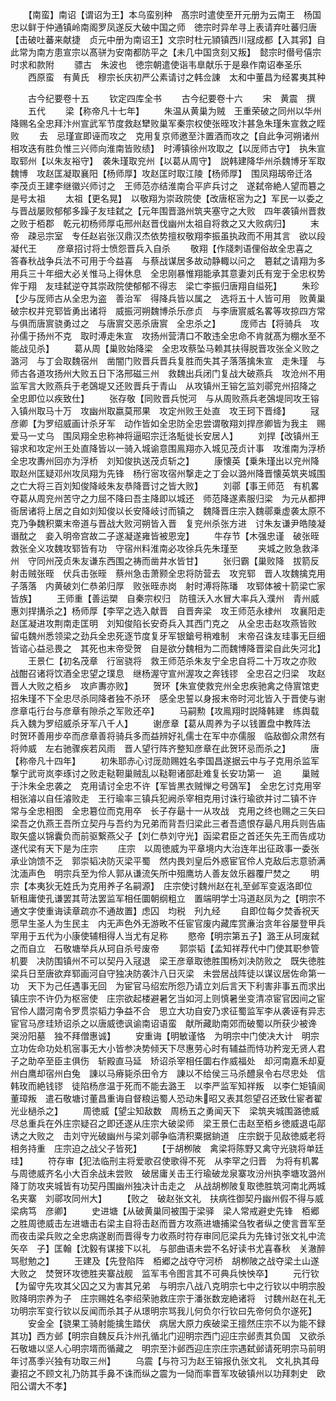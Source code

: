 <!-- { "loadSidebar": true } -->
　　【南蛮】南诏【谓诏为王】本乌蛮别种　髙宗时遣使至开元册为云南王　杨国忠以鲜于仲通镇岭南阁罗凤遂反大破中国之师　徳宗时异牟寻上表请弃吐蕃归唐【击破吐蕃来献捷　贞元中册为南诏王】文宗时杜元頴镇西川冦成都【入其郛】自此常为南方患宣宗以髙骈为安南都防平之【未几中国贪刻又叛】　懿宗时僣号僖宗时求和款附
　　骠古　朱波也　徳宗朝遣使诣韦臯献乐于是皋作南诏奉圣乐
　　西原蛮　有黄氏　穆宗长庆初严公素请讨之韩佥諌　太和中董昌为经畧夷其种








　　古今纪要卷十五
　　钦定四库全书
　　古今纪要卷十六
　　宋　黄震　撰
　　五代
　　梁【称帝凡十七年】
　　朱温从黄巢为贼　王重荣破之同州以华州降赐名全忠拜汴州宣武军节度救赵犫败巢军秦宗权使张晊攻汴甚急朱瑾朱宣救之眰败
　　去　忌瑾宣即诬而攻之　克用复京师邀至汴置酒而攻之【自此争河朔诸州相攻迭有胜负惟三兴师向淮南皆败绩】　时溥镇徐州攻取之【以厐师古守】　执朱宣取郓州【以朱友裕守】　袭朱瑾取兖州【以葛从周守】　説韩建降华州杀魏博牙军取魏博　攻赵匡凝取襄阳【杨师厚】攻赵匡时取江陵【杨师厚】　围凤翔刼帝迁洛　李茂贞王建李继徽兴师讨之　王师范亦结淮南合平庐兵讨之　遂弑帝絶人望而簒之是号太祖
　　太祖【更名晃】　以敬翔为崇政院使【改唐枢宻为之】军民一以委之与晋战屡败郁郁多躁子友珪弑之【元年围晋潞州筑夹塞守之大败　四年袭镇州晋救之败于栢郡　乾元初杨师厚屯邢州赵晋伐幽州太祖自将救之又大败病归】
　　末帝　疎忌宗室　专任赵岩张汉鼎汉杰依势擅权敬翔李振虽执政而不用其言　欲以段凝代王
　　彦章招讨将士愤怨晋兵入自杀
　　敬翔【作牋刺语俚俗故全忠喜之　答春秋战争兵法不可用于今益喜　与蔡战谋居多故动静輙以问之　簒弑之请翔为多　用兵三十年细大必关惟马上得休息　全忠刚暴惟翔能承其意妻刘氏有宠于全忠权势侔于翔　友珪弑逆夺其崇政院使郁郁不得志　梁亡李振归唐翔自缢死】
　　朱珍【少与厐师古从全忠为盗　善治军　得降兵皆以属之　选将五十人皆可用　败黄巢破宗权并兖郓皆勇出诸将　威振河朔魏博杀乐彦贞　与李唐賔威名畧等攻掠四方常与俱而唐賔骁勇过之　与唐賔交恶杀唐賔　全忠杀之】
　　庞师古【将骑兵　攻孙儒于扬州不克　取时溥走朱宣　攻扬州营清口不敢违全忠命不肯就髙为棚水至不能战见杀】
　　葛从周【巢败始降梁　全忠攻蔡坠马赖其扶得脱晋攻张全义败之潞河　与丁会取魏宿州　凿闇门败晋兵晋兵复胜而失其子落落擒朱宣　走朱瑾　与师古各道攻扬州大败五日下洛邢磁三州　救魏出兵闭门复战大破燕兵　攻沧州不用监军言大败燕兵于老鵶堤又还败晋兵于青山　从攻镇州王镕乞监刘鄩兖州招降之　　全忠即位以疾致仕】
　　张存敬【同败晋兵悦河　与从周败燕兵老鵶堤同攻王镕入镇州取马十万　攻幽州取嬴莫邢果　攻定州败王处直　攻王珂下晋绛】
　　冦彦卿【为罗绍威画计杀牙军　动作皆如全忠防全忠尝谓敬翔刘捍彦卿皆为我主　赐爱马一丈乌　围凤翔全忠称神将逼昭宗迁洛駈徙长安居人】
　　刘捍【改镇州王镕求和攻定州王处直降皆以一骑入城谕意围鳯翔亦入城见茂贞计事　攻淮南为浮桥全忠攻夀州回亦为浮桥　刘知俊执送茂贞斩之】
　　康懐英【乗朱瑾出以兖州降　取赵州匡疑邓州攻凤翔为先锋　杨行宻攻宿州撃走之丁会以潞州降晋懐英筑夹城围之亡大将三百刘知俊降岐朱友恭降晋讨之皆大败】
　　刘鄩【事王师范　有机畧　夺葛从周兖州苦守之力屈不降曰吾主降即以城还　师范降遂素服归梁　为元从都押衙居诸将上居之自如刘知俊以长安降岐讨而镇之　魏降晋庄宗入魏鄩乗虚袭太原不克乃争魏积粟末帝道与晋战大败河朔皆入晋　复兖州杀张方进　讨朱友谦尹皓陵凝谮酖之　妾入明帝宫故二子遂凝遂雍皆被恩宠】
　　牛存节【木强忠谨　破张晊救张全义攻魏攻郓皆有功　守宿州料淮南必攻徐兵先朱瑾至
　　夹城之败急救泽州　守同州茂贞朱友谦东西围之祷而凿井水皆甘】
　　张归霸【巢败降　拔箭反射击贼张晊　伏兵击张晊　蔡州急击萧颢全忠将防营去　攻兖郓　晋人攻魏擒克用子落落　内黄破刘仁恭弟归厚　败张晊赤岗　射时溥将陈璠　攻郓体被十箭梁亡家皆族】
　　王师重【善运槊　自秦宗权归　防氊沃入水冒大率兵入濮州　青州威惠刘捍搆杀之】杨师厚【李罕之选入献晋　自晋奔梁　攻王师范永棣州　攻襄阳走赵匡凝进攻荆南走匡明　刘知俊陷长安奇兵入其西门克之　从全忠击赵攻燕皆败　留屯魏州悉领梁之劲兵全忠死逐节度复牙军银鎗号稍难制　末帝召诛友珪事无巨细皆谘心益忌畏之　其死也末帝受贺　自是欲分魏相为二而魏博降晋梁自此失河北】
　　王景仁【初名茂章　行宻骁将　救王师范杀朱友宁全忠自将二十万攻之亦败　战酣召诸将饮酒全忠望之璞息　继杨渥守宣州渥攻之奔钱镠　全忠召之归梁　攻赵晋人大败之栢乡　攻庐夀亦败】
　　贺环【朱宣使救兖州全忠疾驰禽之侍賔馆吏招朱瑾不下全忠尽杀同降者独不杀环　感全忠誓以身报末帝时河北皆入于晋使与谢彦章屯行台与彦章有隙杀之军败还卒】
　　马嗣勲【攻鳯翔时説降韩建　练舆载兵入魏为罗绍威杀牙军八千人】
　　谢彦章【葛从周养为子以钱置盘中教阵法　时贺环善用步卒而彦章善将骑兵多而益辨好礼儒士在军中亦儒服　临敌御众肃然有将帅威　左右驰骤疾若风雨　晋人望行阵齐整知彦章在此贺环忌而杀之】
　　唐【称帝凡十四年】
　　初朱耶赤心讨厐勋赐姓名李国昌遂据云中与子克用杀监军撃宁武岢岚李琢讨之败走鞑靼巢贼乱以鞑靼诸部赴难复长安功第一　追
　　巢贼于汴朱全忠袭之　克用请讨全忠不许【军皆黒衣贼惮之号鵶军】　全忠乞讨克用宰相张濬以自任濬败走　王行瑜率三镇兵犯阙杀宰相克用讨诛行瑜欲并讨二镇不许　常与全忠相图　全忠簒位而克用卒　长子存朂十一从攻战　克用之终也赐之三矢曰梁吾之仇燕王吾所立契丹与吾约为兄弟而背吾归梁此三者吾遗恨存朂凡用兵则告庙取矢盛以锦囊负而前驱繋燕父子【刘仁恭刘守光】函梁君臣之首还矢先王而告成功遂代梁有天下是为庄宗
　　庄宗　以周徳威为平章境内大治连年出征政事一委张承业饷馈不乏　郭崇韬决防灭梁平蜀　然内畏刘皇后外惑宦官伶人克敌后志意骄满沈湎声色　明宗兵至为伶人郭从谦流矢所中殂鹰坊人善友敛乐器覆尸焚之
　　明宗【本夷狄无姓氏为克用养子名嗣源】　庄宗使讨魏州赵在礼至邺军变返洛即位　斩租庸使孔谦罢其苛法罢监军相任圜朝纲粗立　置端明学士冯道赵凤为之【明宗不通文字使重诲读章疏亦不通故置】虑囚　均税　刋九经
　　自即位每夕焚香祝天愿早生圣人为生民主　内无声色外无游畋不任宦官废内藏库赏亷治贪年谷屡登甲兵罕用于五代为小康使辅相得人当尤有足称
　　愍帝【明宗第五子】潞王从珂废弑之而自立　石敬塘举兵从珂自杀号废帝
　　郭崇韬【孟知祥荐代中门使其职参管机要　决防围镇州不可以契丹入冦退　梁王彦章取徳胜围杨刘决防败之　既失徳胜梁兵日至唐欲弃郓画河自守独决防袭汴八日灭梁　未尝居战阵徒以谋议居佐命第一功　天下为己任遇事无回　为宦官马绍宏所怨乃请立刘后言天下利害非事五而求出镇庄宗不许仍为枢宻使　庄宗欲起楼避暑乞当如河上则慎暑坐变清凉宦官因间之宦官伶人譛河南令罗贯崇韬力争益不合　思立大功自安乃求征蜀监军李从袭诬有异志宦官马彦珪矫诏杀之以唐威徳讽谕南诏语蛮　献所藏助南郊而破蜀以所获少被谗　哭汾阳墓　独不拜僧惠诚】
　　安重诲【明敏谨恪　为明宗中门使决大计　明宗立功佐命功处机宻事无大小皆参决势倾天下尽惠劳心时有辅益而恃功矜宠无贤人君子之助卒至臣主俱伤　斩殿直马延　矫诏杀宰相任圜右作威福处　却河南嘉禾却夏州白鹰却宿州白兔　諌以马瘠毙杀田令方　諌以不给侯三马杀醴泉令右尽忠处　信韩玫而絶钱镠　徒陷杨彦温于死而不能去潞王　以李严监军知祥叛　以李仁矩镇阆董璋叛　遣石敬塘讨董昌重诲自督粮运蜀人恐动朱昭又表其怨望召还致仕宦者翟光业檛杀之】
　　周徳威【望尘知敌数　周杨五之勇闻天下　梁筑夹城围潞徳威尽总重兵在外庄宗疑召之即还遂从庄宗大破梁师　梁王景仁击赵至栢乡徳威退屯鄗诱之大败之　击刘守光破幽州与梁刘鄩争临清积粟据銄道　庄宗鋭于见敌徳威老将相务持重　庄宗迫之战父子皆死】
　　【于胡栁陂　禽梁将陈野又禽守光骁将单廷珪】
　　符存审【犯法临刑主将爱歌召使歌得不死　从李罕之归晋　为将有机畧与周徳威齐名小大百余战未尝败　破居庸关击王行瑜破龙泉寨攻汾州执李塘攻潞州降丁防攻夹城皆有功契丹围幽州独决计击走之　从战胡栁陂复取徳胜筑河南北两城名夹寨　刘鄩攻同州大】
　　【败之　破赵张文礼　扶病徃御契丹幽州假不得与威梁病笃　彦卿】
　　史进塘【从破黄巢同被围于梁驿　梁人常戒避史先锋　栢郷之胜周徳威击左进塘击右梁主自将击赵而晋方攻燕进塘捕梁刍牧者纵之使言晋军至而夜击梁兵败之全忠病遂剧而晋得专力收燕时符存审同厄梁兵为先锋讨张文礼中流矢卒　子】匡翰【沈毅有谋接下以礼　与部曲语未尝不名好读书尤喜春秋　关澈醉骂慰勉之】
　　王建及【先登陷阵　栢郷之战夺守河桥　胡栁陂之战夺梁土山遂大败之　焚贺环攻徳胜夹寨战舰　监军韦令图言其不可典兵怏怏卒】
　　元行钦【为留守先攻其父囚之又为害其兄弟　与明宗八战八克明宗七中之行钦以中明宗股　败降明宗养为子　庄宗赐姓名李绍荣驰救庄宗于潘张数宠絶诸将　讨魏州赵在礼无功明宗军变行钦以反闻而杀其子从璟明宗骂我儿何负尔行钦曰先帝何负尔遂死】
　　安金全【骁果工骑射能擒生踏伏　病居大原力疾破梁王擅然庄宗不以为能不録其功】西方邺【明宗自魏反兵汴州孔循北门迎明宗西门迎庄宗邺责其负国　又欲杀石敬塘以坚人心明宗壻而循藏之　明宗至汴邺西迎庄宗庄宗遇弑邺请死明宗马前明年讨髙季兴独有功取三州】
　　乌震【与符习为赵王镕报仇张文礼　文礼执其母妻招之不顾文礼乃防其手鼻不诛而纵之震为一恸而率晋军攻破镇州以功拜刺史　欧阳公谓大不孝】
